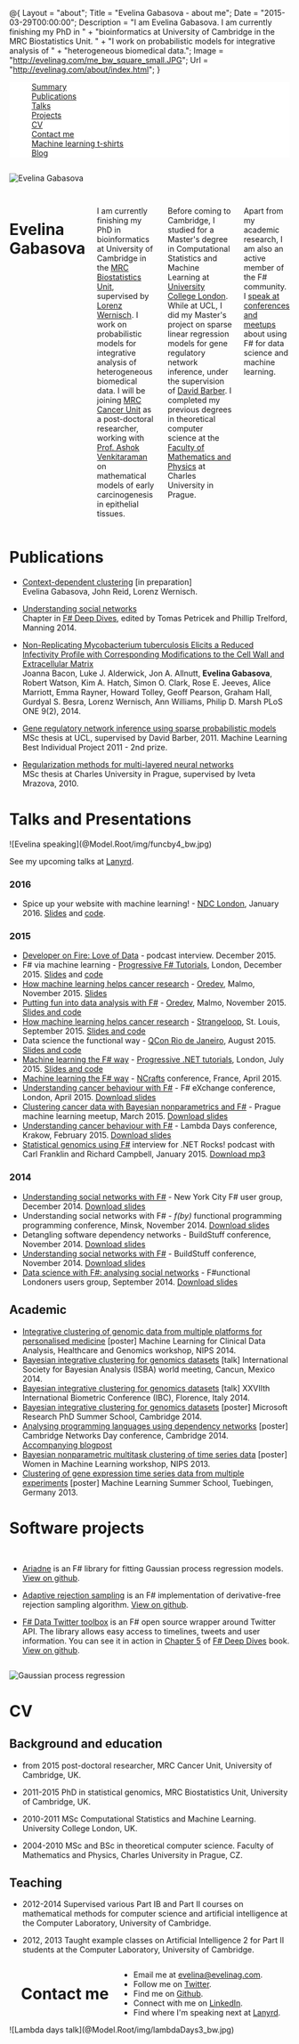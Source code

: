 @{
    Layout = "about";
    Title = "Evelina Gabasova - about me";
    Date = "2015-03-29T00:00:00";
    Description = "I am Evelina Gabasova. I am currently finishing my PhD in "
			+ "bioinformatics at University of Cambridge in the MRC Biostatistics Unit. "
			+ "I work on probabilistic models for integrative analysis of "
			+ "heterogeneous biomedical data.";
	Image = "http://evelinag.com/me_bw_square_small.JPG";
	Url = "http://evelinag.com/about/index.html";
}


<!-- Navigation -->
<div class="magellan-container" style="background-color:#fff !important;" data-magellan-expedition="fixed" data-options="destination_threshold:150;throttle_delay:0;" >
  <dl class="sub-nav">
	<dd data-magellan-arrival="summary"><a href="#summary" class="button">Summary</a></dd>
    <dd data-magellan-arrival="publications"><a href="#publications" class="button">Publications</a></dd>
    <dd data-magellan-arrival="talks"><a href="#talks" class="button">Talks</a></dd>
	<dd data-magellan-arrival="projects"><a href="#projects" class="button">Projects</a></dd>
	<dd data-magellan-arrival="cv"><a href="#cv" class="button">CV</a></dd>
	<dd data-magellan-arrival="contact"><a href="#contact" class="button">Contact me</a></dd>
	<dd ><a href="http://www.mlshirts.net" class="button">Machine learning t-shirts</a></dd>
	<dd ><a href="http://evelinag.com" class="button">Blog</a></dd>
  </dl>
</div>
<!-- End Navigation -->
 
<div class="row">
<div class="medium-4 columns">

![Evelina Gabasova](@Model.Root/img/evelina_small_bw.jpg)

</div>
 
<p><a name="summary"></a></p>
<div class="medium-8 columns" data-magellan-destination="summary">

<h1 class="aboutfirst">Evelina Gabasova</h1>

I am currently finishing my PhD in bioinformatics at University of Cambridge in the
[MRC Biostatistics Unit](http://www.mrc-bsu.cam.ac.uk/), 
supervised by [Lorenz Wernisch](http://www.mrc-bsu.cam.ac.uk/people/in-alphabetical-order/t-to-z/lorenz-wernisch/).
I work on probabilistic models for integrative analysis 
of heterogeneous biomedical data. I will be joining [MRC Cancer Unit](http://www.mrc-cu.cam.ac.uk/)
as a post-doctoral researcher, working with [Prof. Ashok Venkitaraman](http://www.mrc-cu.cam.ac.uk/venkitaraman.html)
on mathematical models of early carcinogenesis in epithelial tissues.

Before coming to Cambridge, I studied for a Master's degree in Computational Statistics
and Machine Learning at [University College London](http://www.csml.ucl.ac.uk/). 
While at UCL, I did my Master's 
project on sparse linear regression models for gene regulatory network inference,
under the supervision of [David Barber](http://web4.cs.ucl.ac.uk/staff/D.Barber/pmwiki/pmwiki.php). 
I completed my previous degrees in theoretical computer science at
the [Faculty of Mathematics and Physics](http://www.mff.cuni.cz/to.en/) 
at Charles University in Prague. 

Apart from my academic research, I am also an active member of the F# community. 
I [speak at conferences and meetups](http://lanyrd.com/profile/evelgab/) about using F# for 
data science and machine learning. 
</div>
</div> 

<p><a name="publications"></a></p>
<h1 data-magellan-destination="publications" class="about">Publications</h1>

*  [Context-dependent clustering]() [in preparation] <br />
   Evelina Gabasova, John Reid, Lorenz Wernisch.

*  [Understanding social networks](http://manning.com/petricek2/FSharpDD_ch05.pdf) <br />
   Chapter in [F# Deep Dives](http://functional-programming.net/deepdives/), 
   edited by Tomas Petricek and Phillip Trelford, Manning 2014.

*  [Non-Replicating Mycobacterium tuberculosis Elicits a Reduced Infectivity Profile with Corresponding Modifications to the Cell Wall and Extracellular Matrix](http://journals.plos.org/plosone/article?id=10.1371/journal.pone.0087329) <br />
   Joanna Bacon, Luke J. Alderwick, Jon A. Allnutt, **Evelina Gabasova**, Robert Watson, Kim A. Hatch, Simon O. Clark, Rose E. Jeeves, Alice Marriott, Emma Rayner, Howard Tolley, Geoff Pearson, Graham Hall, Gurdyal S. Besra, Lorenz Wernisch, Ann Williams, Philip D. Marsh
   PLoS ONE 9(2), 2014.

*  [Gene regulatory network inference using sparse probabilistic models](https://s3-eu-west-1.amazonaws.com/evelinag/ucl_msc_report2011.pdf)<br />
	MSc thesis at UCL, supervised by David Barber, 2011. Machine Learning Best Individual Project 2011 - 2nd prize. 

*  [Regularization methods for multi-layered neural networks](https://s3-eu-west-1.amazonaws.com/evelinag/mff_thesis2010.pdf) <br />
    MSc thesis at Charles University in Prague, supervised by Iveta Mrazova, 2010.

<p><a name="talks"></a></p>
<h1 data-magellan-destination="talks" class="about">Talks and Presentations</h1>

<div class="row">
<div class="small-7 small-centered columns">
![Evelina speaking](@Model.Root/img/funcby4_bw.jpg)
</div>
</div>

See my upcoming talks at [Lanyrd](http://lanyrd.com/profile/evelgab/).

### 2016

*  Spice up your website with machine learning! - [NDC London](http://ndc-london.com/), January 2016.
   [Slides](http://evelinag.com/talk-fssnip-recommender/) and [code](https://github.com/evelinag/FsSnip.Website).

### 2015

*  [Developer on Fire: Love of Data](http://developeronfire.com/Podcast/Episodes/evelina-gabasova-love-of-data) - podcast interview. December 2015.
*  F# via machine learning - 
   [Progressive F# Tutorials](https://skillsmatter.com/conferences/6762-progressive-f-tutorials-2015), London, December 2015.
   [Slides](http://evelinag.com/LanguageRecognizer-slides/#/) and [code](https://github.com/evelinag/LanguageRecognizer)
*  [How machine learning helps cancer research](https://vimeo.com/144989925) - 
   [Oredev](http://oredev.org/), Malmo, November 2015.
   [Slides](http://evelinag.com/ml-cancer-research/#/)
*  [Putting fun into data analysis with F#](https://vimeo.com/144816160) - 
   [Oredev](http://oredev.org/), Malmo, November 2015.
   [Slides and code](https://github.com/evelinag/DataAnalysis-Oredev)
*  [How machine learning helps cancer research](https://www.youtube.com/watch?v=vNiyDbcfJDE) - 
   [Strangeloop](http://www.thestrangeloop.com/), St. Louis, September 2015.
   [Slides and code](https://github.com/evelinag/cancer-research-and-ML)
*  Data science the functional way - 
   [QCon Rio de Janeiro](http://qconrio.com/), August 2015. 
   [Slides and code](https://github.com/evelinag/SentimentAnalysis-QConRio)
*  [Machine learning the F# way](https://skillsmatter.com/skillscasts/6445-machine-learning-the-f-sharp-way) -
   [Progressive .NET tutorials](https://skillsmatter.com/conferences/6859-progressive-dotnet-2015), London, July 2015. 
   [Slides and code](https://github.com/evelinag/SentimentAnalysisDemo)
*  [Machine learning the F# way](https://vimeo.com/130256616) - 
   [NCrafts](http://ncrafts.io/) conference, France, April 2015. 
*  [Understanding cancer behaviour with F#](https://skillsmatter.com/skillscasts/6154-understanding-cancer-behaviour-with-fsharp) -
   F# eXchange conference, London, April 2015. [Download slides](https://s3-eu-west-1.amazonaws.com/evelinag/fsExchange.pdf)
*  [Clustering cancer data with Bayesian nonparametrics and F#](https://www.youtube.com/watch?v=-nVl-LMsy-g) -
   Prague machine learning meetup, March 2015. [Download slides](https://s3-eu-west-1.amazonaws.com/evelinag/mlmu-2015-03.pdf)
*  [Understanding cancer behaviour with F#](https://vimeo.com/127015558) -
   Lambda Days conference, Krakow, February 2015. [Download slides](https://github.com/evelinag/Projects/blob/master/FSharpCancerResearch/LambdaDays.pdf)
*  [Statistical genomics using F#](http://www.dotnetrocks.com/default.aspx?showNum=1086) interview
   for .NET Rocks! podcast with Carl Franklin and Richard Campbell, January 2015. [Download mp3](http://s3.amazonaws.com/dnr/dotnetrocks_1086_genomics.mp3)

### 2014

*  [Understanding social networks with F#](https://vimeo.com/113679078) -
   New York City F# user group, December 2014. [Download slides](https://github.com/evelinag/Projects/blob/master/Twitter/2014-12-Twitter_NYC.pdf) 
*  Understanding social networks with F# -
   *f(by)* functional programming programming conference, Minsk, November 2014. [Download slides](https://github.com/evelinag/Projects/blob/master/Twitter/2014-11-Twitter_Fby.pdf)
*  Detangling software dependency networks -
   BuildStuff conference, November 2014. [Download slides](https://github.com/evelinag/Projects/blob/master/CodeNetworks/2014-11-DependencyNetworks_BuildStuff.pdf)
*  [Understanding social networks with F#](http://www.infoq.com/presentations/analysis-social-network) -
   BuildStuff conference, November 2014. [Download slides](https://github.com/evelinag/Projects/blob/master/Twitter/2014-11-Twitter_BuildStuff.pdf)
*  [Data science with F#: analysing social networks](https://skillsmatter.com/skillscasts/5672-data-science-with-fsharp-social-network-analysis-evelina-gabasova) -
   F#unctional Londoners users group, September 2014. [Download slides](https://github.com/evelinag/Projects/blob/master/Twitter/2014-09-Twitter_FunctionalLondoners.pdf)

<h2 id="academictalks">Academic</h2>

*  [Integrative clustering of genomic data from multiple platforms for personalised medicine](https://s3-eu-west-1.amazonaws.com/evelinag/nips2014.pdf) [poster] 
   Machine Learning for Clinical Data Analysis, Healthcare and Genomics workshop, NIPS 2014.
*  [Bayesian integrative clustering for genomics datasets](https://s3-eu-west-1.amazonaws.com/evelinag/egabasova_isba2014.pdf) [talk] 
   International Society for Bayesian Analysis (ISBA) world meeting, Cancun, Mexico 2014. 
*  [Bayesian integrative clustering for genomics datasets](https://s3-eu-west-1.amazonaws.com/evelinag/ibc2014.pdf) [talk] 
   XXVIIth International Biometric Conference (IBC), Florence, Italy 2014. 
*  [Bayesian integrative clustering for genomics datasets](https://s3-eu-west-1.amazonaws.com/evelinag/msr2014.pdf) [poster] 
   Microsoft Research PhD Summer School, Cambridge 2014. 
*  [Analysing programming languages using dependency networks](https://s3-eu-west-1.amazonaws.com/evelinag/CNDayPoster2014.pdf) [poster] 
   Cambridge Networks Day conference, Cambridge 2014. <br />
   [Accompanying blogpost](http://evelinag.com/blog/2014/06-09-comparing-dependency-networks/index.html)
*  [Bayesian nonparametric multitask clustering of time series data](https://s3-eu-west-1.amazonaws.com/evelinag/wiml_poster2013.pdf) [poster] 
   Women in Machine Learning workshop, NIPS 2013. 
*  [Clustering of gene expression time series data from multiple experiments](https://s3-eu-west-1.amazonaws.com/evelinag/egabasova_mlss2013.pdf) [poster] 
   Machine Learning Summer School, Tuebingen, Germany 2013. 

<p><a name="projects"></a></p>
<h1 data-magellan-destination="projects" class="about">Software projects</h1>

<div class="row">
<div class="medium-7 columns">

* [Ariadne](http://evelinag.com/Ariadne/) is an F# library for fitting Gaussian 
  process regression models. 
  [View on github](https://github.com/evelinag/Ariadne).

* [Adaptive rejection sampling](https://github.com/evelinag/AdaptiveRejectionSampling) is an
  F# implementation of derivative-free rejection sampling algorithm. 
  [View on github](https://github.com/evelinag/AdaptiveRejectionSampling). 

* [F# Data Twitter toolbox](http://fsprojects.github.io/FSharp.Data.Toolbox/TwitterProvider.html) 
  is an F# open source wrapper around Twitter API. The library allows easy access to timelines, tweets 
  and user information. You can see it in action in [Chapter 5](http://manning.com/petricek2/FSharpDD_ch05.pdf) 
  of [F# Deep Dives](http://functional-programming.net/deepdives/) book. 
  [View on github](https://github.com/fsprojects/FSharp.Data.Toolbox).

</div>
<div class="medium-5 columns">
<img src="@Model.Root/img/gp.png" alt="Gaussian process regression">
</div>   
</div>

<p><a name="cv"></a></p>
<h1 data-magellan-destination="cv" class="about">CV</h1>

<h2>Background and education</h2>

* <listitem> from 2015</listitem>  post-doctoral researcher, MRC Cancer Unit, University of Cambridge, UK.

* <listitem> 2011-2015</listitem>  PhD in statistical genomics, MRC Biostatistics Unit, University of Cambridge, UK.

* <listitem> 2010-2011</listitem>  MSc Computational Statistics and Machine Learning. University College London, UK. 

* <listitem> 2004-2010</listitem>  MSc and BSc in theoretical computer science. Faculty of Mathematics and Physics, Charles University in Prague, CZ.

<h2>Teaching</h2>

* <listitem> 2012-2014</listitem>  Supervised various Part IB and Part II courses on mathematical methods for
  computer science and artificial intelligence at the Computer Laboratory, University of Cambridge.

* <listitem> 2012, 2013</listitem>  Taught example classes on Artificial Intelligence 2 for Part II students 
  at the Computer Laboratory, University of Cambridge.




<div class="row">
<div class="medium-7 columns">

<p><a name="contact"></a></p>
<h1 data-magellan-destination="contact" class="about">Contact me</h1>

<ul>
  <li>Email me at <a href="mailto:evelina@evelinag.com">evelina@evelinag.com</a>.</li>
  <li>Follow me on <a href="https://twitter.com/evelgab">Twitter</a>.</li>
  <li>Find me on <a href="https://github.com/evelinag">Github</a>.</li>
  <li>Connect with me on <a href="http://uk.linkedin.com/in/egabasova">LinkedIn</a>.</li>
  <li>Find where I'm speaking next at <a href="http://lanyrd.com/profile/evelgab/">Lanyrd</a>.</li>
</ul>
</div>

<div class="medium-5 columns">
![Lambda days talk](@Model.Root/img/lambdaDays3_bw.jpg)
</div>

</div>


